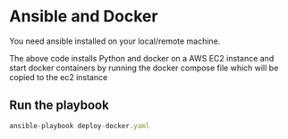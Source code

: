 # Ansible and Docker

You need ansible installed on your local/remote machine.

The above code installs Python and docker on a AWS EC2 instance and start docker containers by running the docker compose file which will be copied to the ec2 instance

## Run the playbook

```javascript
ansible-playbook deploy-docker.yaml
```

